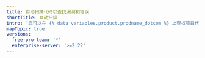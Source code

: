 ```yaml
---
title: 自动扫描代码以查找漏洞和错误
shortTitle: 自动扫描
intro: '您可以在 {% data variables.product.prodname_dotcom %} 上查找项目代码中的漏洞和错误。'
mapTopic: true
versions:
  free-pro-team: '*'
  enterprise-server: '>=2.22'
---
```



